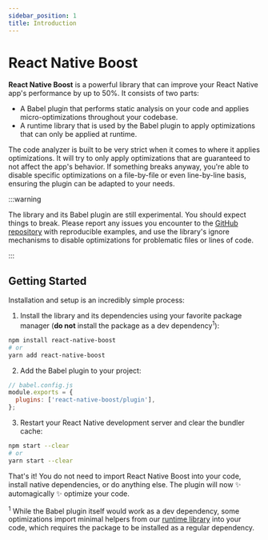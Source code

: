 ```yaml
---
sidebar_position: 1
title: Introduction
---
```


# React Native Boost

**React Native Boost** is a powerful library that can improve your React Native app's performance by up to 50%. It consists of two parts:

- A Babel plugin that performs static analysis on your code and applies micro-optimizations throughout your codebase.
- A runtime library that is used by the Babel plugin to apply optimizations that can only be applied at runtime.

The code analyzer is built to be very strict when it comes to where it applies optimizations. It will try to only apply optimizations that are guaranteed to not affect the app's behavior. If something breaks anyway, you're able to disable specific optimizations on a file-by-file or even line-by-line basis, ensuring the plugin can be adapted to your needs.

:::warning

The library and its Babel plugin are still experimental. You should expect things to break. Please report any issues you encounter to the [GitHub repository](https://github.com/kuatsu/react-native-boost/issues) with reproducible examples, and use the library's ignore mechanisms to disable optimizations for problematic files or lines of code.

:::

## Getting Started

Installation and setup is an incredibly simple process:

1. Install the library and its dependencies using your favorite package manager (**do not** install the package as a dev dependency<sup>1</sup>):

```bash
npm install react-native-boost
# or
yarn add react-native-boost
```

2. Add the Babel plugin to your project:

```js
// babel.config.js
module.exports = {
  plugins: ['react-native-boost/plugin'],
};
```

3. Restart your React Native development server and clear the bundler cache:

```bash
npm start --clear
# or
yarn start --clear
```

That's it! You do not need to import React Native Boost into your code, install native dependencies, or do anything else. The plugin will now ✨ automagically ✨ optimize your code.

<sup>1</sup> While the Babel plugin itself would work as a dev dependency, some optimizations import minimal helpers from our [runtime library](/docs/runtime-library) into your code, which requires the package to be installed as a regular dependency.
